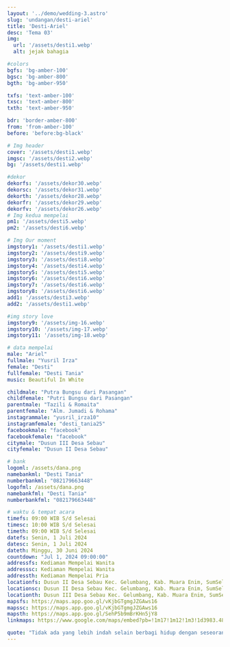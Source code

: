 ```yaml
---
layout: '../demo/wedding-3.astro'
slug: 'undangan/desti-ariel'
title: 'Desti-Ariel'
desc: 'Tema 03'
img:
  url: '/assets/desti1.webp'
  alt: jejak bahagia

#colors
bgfs: 'bg-amber-100'
bgsc: 'bg-amber-800'
bgth: 'bg-amber-950'

txfs: 'text-amber-100'
txsc: 'text-amber-800'
txth: 'text-amber-950'

bdr: 'border-amber-800'
from: 'from-amber-100'
before: 'before:bg-black'

# Img header
cover: '/assets/desti1.webp'
imgsc: '/assets/desti2.webp'
bg: '/assets/desti1.webp'

#dekor
dekorfs: '/assets/dekor30.webp'
dekorsc: '/assets/dekor31.webp'
dekorth: '/assets/dekor28.webp'
dekorfr: '/assets/dekor29.webp'
dekorfv: '/assets/dekor26.webp'
# Img kedua mempelai
pm1: '/assets/desti5.webp'
pm2: '/assets/desti6.webp'

# Img Our moment
imgstory1: '/assets/desti1.webp'
imgstory2: '/assets/desti9.webp'
imgstory3: '/assets/desti8.webp'
imgstory4: '/assets/desti4.webp'
imgstory5: '/assets/desti5.webp'
imgstory6: '/assets/desti6.webp'
imgstory7: '/assets/desti6.webp'
imgstory8: '/assets/desti6.webp'
add1: '/assets/desti3.webp'
add2: '/assets/desti1.webp'

#img story love
imgstory9: '/assets/img-16.webp'
imgstory10: '/assets/img-17.webp'
imgstory11: '/assets/img-18.webp'

# data mempelai
male: "Ariel"
fullmale: "Yusril Irza"
female: "Desti"
fullfemale: "Desti Tania"
music: Beautiful In White

childmale: "Putra Bungsu dari Pasangan"
childfemale: "Putri Bungsu dari Pasangan"
parentmale: "Tazili & Romaita"
parentfemale: "Alm. Jumadi & Rohama"
instagrammale: "yusril_irza10"
instagramfemale: "desti_tania25"
facebookmale: "facebook"
facebookfemale: "facebook"
citymale: "Dusun III Desa Sebau"
cityfemale: "Dusun II Desa Sebau"

# bank
logoml: /assets/dana.png
namebankml: "Desti Tania"
numberbankml: "082179663448"
logofml: /assets/dana.png
namebankfml: "Desti Tania"
numberbankfml: "082179663448"

# waktu & tempat acara
timefs: 09:00 WIB S/d Selesai
timesc: 10:00 WIB S/d Selesai
timeth: 09:00 WIB S/d Selesai
datefs: Senin, 1 Juli 2024
datesc: Senin, 1 Juli 2024
dateth: Minggu, 30 Juni 2024
countdown: "Jul 1, 2024 09:00:00"
addressfs: Kediaman Mempelai Wanita
addresssc: Kediaman Mempelai Wanita
addressth: Kediaman Mempelai Pria
locationfs: Dusun II Desa Sebau Kec. Gelumbang, Kab. Muara Enim, SumSel
locationsc: Dusun II Desa Sebau Kec. Gelumbang, Kab. Muara Enim, SumSel
locationth: Dusun III Desa Sebau Kec. Gelumbang, Kab. Muara Enim, SumSel
mapsfs: https://maps.app.goo.gl/vKjbGTgmgJZGAws16 
mapssc: https://maps.app.goo.gl/vKjbGTgmgJZGAws16
mapsth: https://maps.app.goo.gl/SehP5b9mBrKHn5jY8
linkmaps: https://www.google.com/maps/embed?pb=!1m17!1m12!1m3!1d3983.4815086757876!2d104.35055559999999!3d-3.2296388999999994!2m3!1f0!2f0!3f0!3m2!1i1024!2i768!4f13.1!3m2!1m1!2zM8KwMTMnNDYuNyJTIDEwNMKwMjEnMDIuMCJF!5e0!3m2!1sid!2sid!4v1722753769323!5m2!1sid!2sid

quote: "Tidak ada yang lebih indah selain berbagi hidup dengan seseorang yang mengerti dan mendukungmu tanpa syarat.  Dan tidak ada perasaan yang lebih indah selain menemukan seseorang yang menjadi tempat pulang terbaik."
---
```

